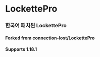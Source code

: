 # LockettePro
### 한국어 패치된 LockettePro

#### Forked from connection-lost/LockettePro
#### Supports 1.18.1
